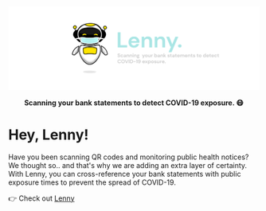 <p align="center">
  <img src="https://raw.githubusercontent.com/CovidEngine/covidengineapi/main/images/lenny-animation.gif?token=AKBCPDYENU2VUMYZERWAKHDBEDFJK" >
</p>

<p align="center">
  <strong>Scanning your bank statements to detect COVID-19 exposure. 😷</strong>
</p>

# Hey, Lenny!

Have you been scanning QR codes and monitoring public health notices? We thought so.. and that's why we are adding an extra layer of certainty. With Lenny, you can cross-reference your bank statements with public exposure times to prevent the spread of COVID-19.

👉 Check out [Lenny](https://covidengine.ml)
